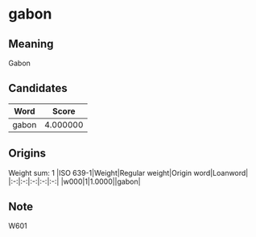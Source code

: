# gabon

## Meaning

Gabon

## Candidates

|Word|Score|
|:-:|:-:|
|gabon|4.000000|

## Origins

Weight sum: 1
|ISO 639-1|Weight|Regular weight|Origin word|Loanword|
|:-:|:-:|:-:|:-:|:-:|
|w000|1|1.0000||gabon|

## Note

W601
